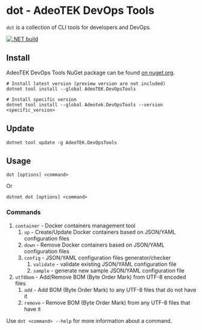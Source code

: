# dot - AdeoTEK DevOps Tools

`dot` is a collection of CLI tools for developers and DevOps.

[![.NET build](https://github.com/adeotek/dot/actions/workflows/dotnet_build.yml/badge.svg)](https://github.com/adeotek/dot/actions/workflows/dotnet_build.yml)

## Install

AdeoTEK DevOps Tools NuGet package can be found [on nuget.org](https://www.nuget.org/packages/AdeoTEK.DevOpsTools/).

```shell
# Install latest version (preview version are not included)
dotnet tool install --global AdeoTEK.DevOpsTools

# Install specific version
dotnet tool install --global Adeotek.DevOpsTools --version <specific_version>
```

## Update

```shell
dotnet tool update -g AdeoTEK.DevOpsTools
```

## Usage

```shell
dot [options] <command>
```

Or

```shell
dotnet dot [options] <command>
```

### Commands

1. `container` - Docker containers management tool
   1. `up` - Create/Update Docker containers based on JSON/YAML configuration files
   2. `down` - Remove Docker containers based on JSON/YAML configuration files
   3. `config` - JSON/YAML configuration files generator/checker
      1. `validate` - validate existing JSON/YAML configuration file
      2. `sample` - generate new sample JSON/YAML configuration file
2. `utf8bom` - Add/Remove BOM (Byte Order Mark) from UTF-8 encoded files
   1. `add` - Add BOM (Byte Order Mark) to any UTF-8 files that do not have it
   2. `remove` - Remove BOM (Byte Order Mark) from any UTF-8 files that have it

Use `dot <command> --help` for more information about a command.
